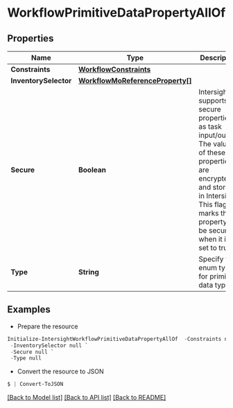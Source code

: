 # WorkflowPrimitiveDataPropertyAllOf
## Properties

Name | Type | Description | Notes
------------ | ------------- | ------------- | -------------
**Constraints** | [**WorkflowConstraints**](WorkflowConstraints.md) |  | [optional] 
**InventorySelector** | [**WorkflowMoReferenceProperty[]**](WorkflowMoReferenceProperty.md) |  | [optional] 
**Secure** | **Boolean** | Intersight supports secure properties as task input/output. The values of these properties are encrypted and stored in Intersight. This flag marks the property to be secure when it is set to true. | [optional] 
**Type** | **String** | Specify the enum type for primitive data type. | [optional] [default to "string"]

## Examples

- Prepare the resource
```powershell
Initialize-IntersightWorkflowPrimitiveDataPropertyAllOf  -Constraints null `
 -InventorySelector null `
 -Secure null `
 -Type null
```

- Convert the resource to JSON
```powershell
$ | Convert-ToJSON
```

[[Back to Model list]](../README.md#documentation-for-models) [[Back to API list]](../README.md#documentation-for-api-endpoints) [[Back to README]](../README.md)

